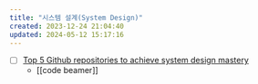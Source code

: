 ```yaml
---
title: "시스템 설계(System Design)"
created: 2023-12-24 21:04:40
updated: 2024-05-12 15:17:16
---
```

- [ ] [Top 5 Github repositories to achieve system design mastery](https://dev.to/kumarkalyan/top-5-github-repositories-to-achieve-system-design-mastery-27n4?utm_source=Nomad+Academy&utm_campaign=46bb3efc2b-EMAIL_CAMPAIGN_2023_11_03&utm_medium=email&utm_term=0_4313d957c9-46bb3efc2b-355886828&mc_cid=46bb3efc2b&mc_eid=6de7159142)
  * [[code beamer]]